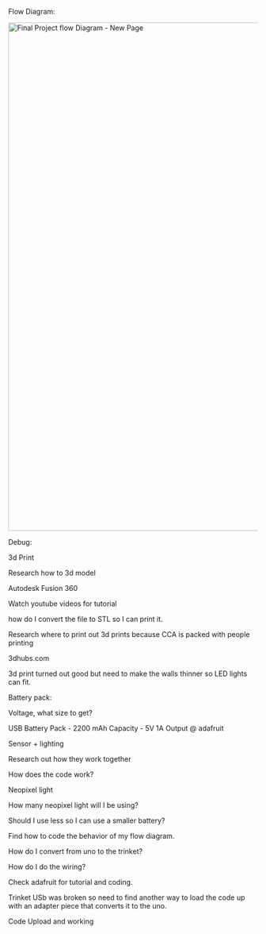 Flow Diagram:

<a data-flickr-embed="true"  href="https://www.flickr.com/photos/davidleedang/23576297755/in/dateposted-public/" title="Final Project flow Diagram - New Page"><img src="https://farm6.staticflickr.com/5812/23576297755_1b76475645_b.jpg" width="791" height="1024" alt="Final Project flow Diagram - New Page"></a><script async src="//embedr.flickr.com/assets/client-code.js" charset="utf-8"></script>

Debug:

3d Print

Research how to 3d model

Autodesk Fusion 360

Watch youtube videos for tutorial 

how do I convert the file to STL so I can print it. 

Research where to print out 3d prints because CCA is packed with people printing

3dhubs.com

3d print turned out good but need to make the walls thinner so LED lights can fit. 


Battery pack:

Voltage, what size to get?

USB Battery Pack - 2200 mAh Capacity - 5V 1A Output @ adafruit

Sensor + lighting

Research out how they work together

How does the code work?


Neopixel light

How many neopixel light will I be using?

Should I use less so I can use a smaller battery?

Find how to code the behavior of my flow diagram.


How do I convert from uno to the trinket?

How do I do the wiring? 

Check adafruit for tutorial and coding. 

Trinket USb was broken so need to find another way to load the code up with an adapter piece that converts it to the uno.

Code Upload and working



